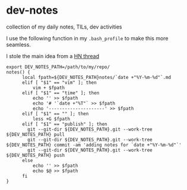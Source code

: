 # dev-notes
collection of my daily notes, TILs, dev activities

I use the following function in my `.bash_profile` to make this more seamless.

I stole the main idea from a [HN thread](https://news.ycombinator.com/item?id=16358837)

```
export DEV_NOTES_PATH=/path/to/my/repo/
notes() {
      local fpath=${DEV_NOTES_PATH}notes/`date +"%Y-%m-%d"`.md
      elif [ "$1" == "vim" ]; then
          vim + $fpath
      elif [ "$1" == "time" ]; then
          echo '' >> $fpath
          echo '# '`date +"%T"` >> $fpath
          echo '---------------------' >> $fpath
      elif [ "$1" == "" ]; then
          less +G $fpath
      elif [ "$1" == "publish" ]; then
        git --git-dir ${DEV_NOTES_PATH}.git --work-tree ${DEV_NOTES_PATH} pull
        git --git-dir ${DEV_NOTES_PATH}.git --work-tree ${DEV_NOTES_PATH} commit -am 'adding notes for `date +"%Y-%m-%d"`'
        git --git-dir ${DEV_NOTES_PATH}.git --work-tree ${DEV_NOTES_PATH} push
      else
          echo '' >> $fpath
          echo $@ >> $fpath
      fi
}
```
